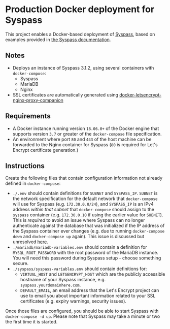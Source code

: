 # Production Docker deployment for Syspass

This project enables a Docker-based deployment of [Syspass](https://www.syspass.org/en), based on examples provided in [the Syspass documentation](https://syspass-doc.readthedocs.io/en/3.1/installing/docker.html).

## Notes
- Deploys an instance of Syspass 3.1.2, using several containers with `docker-compose`:
  - Syspass
  - MariaDB
  - Nginx
- SSL certificates are automatically generated using [docker-letsencrypt-nginx-proxy-companion](https://github.com/nginx-proxy/docker-letsencrypt-nginx-proxy-companion)

## Requirements
- A Docker instance running version `18.06.0+` of the Docker engine that supports version `3.7` or greater of the `docker-compose` file specification.
- An environment where port `80` and `443` of the host machine can be forwarded to the Nginx container for Syspass (`80` is required for Let's Encrypt certificate generation.)

## Instructions
Create the following files that contain configuration information not already defined in `docker-compose`:
- `./.env` should contain definitions for `SUBNET` and `SYSPASS_IP`. `SUBNET` is the network specification for the default network that `docker-compose` will use for Syspass (e.g. `172.30.0.0/24`), and `SYSPASS_IP` is an IPv4 address _within that subnet_ that `docker-compose` should assign to the `syspass` container (e.g. `172.30.0.10` if using the earlier value for `SUBNET`). This is _required_ to avoid an issue where Syspass can no longer authenticate against the database that was initialized if the IP address of the Syspass container ever changes (e.g. due to running `docker-compose down` and `docker-compose up` again). This issue is discussed but unresolved [here](https://github.com/nuxsmin/sysPass/issues/1299).
- `./mariadb/mariadb-variables.env` should contain a definition for `MYSQL_ROOT_PASSWORD` with the root password of the MariaDB instance. You will need this password during Syspass setup - choose something secure.
- `./syspass/syspass-variables.env` should contain definitions for:
  - `VIRTUAL_HOST` and `LETSENCRYPT_HOST` which are the publicly accessible hostname of your Syspass instance, e.g. `syspass.yourdomainhere.com`.
  - `DEFAULT_EMAIL`, an email address that the Let's Encrypt project can use to email you about important information related to your SSL certificates (e.g. expiry warnings, security issues).

Once those files are configured, you should be able to start Syspass with `docker-compose -d up`. Please note that Syspass may take a minute or two the first time it is started.

